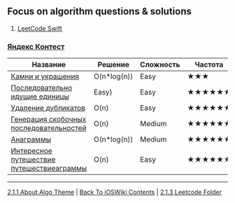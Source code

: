 ## Focus on algorithm questions & solutions

1. [LeetCode Swift](https://github.com/TerryHuangHD/LeetCode-Swift#microsoft)

### [Яндекс Контест](https://contest.yandex.ru/contest/8458/enter/)

| Название | Решение | Сложность | Частота |
|------------|------------|------------|------------|
| [Камни и украшения](./Leetcode/CountCharInStr.md) | O(n*log(n)) | Easy | ★★★ |
| [Последовательно идущие единицы](https://contest.yandex.ru/contest/8458/problems/B/) | Easy)| Easy | ★★★★★★ |
| [Удаление дубликатов](https://contest.yandex.ru/contest/8458/problems/C/) | O(n)| Easy | ★★★★★★ |
| [Генерация скобочных последовательностей](https://contest.yandex.ru/contest/8458/problems/D/) | O(n)| Medium | ★★★★★★ |
| [Анаграммы](./Leetcode/Anagram.md) | O(n*log(n))| Medium | ★★★★★★ |
| [Интересное путешествие путешествиеаграммы](https://contest.yandex.ru/contest/8458/problems/G/) | O(n)| Easy | ★★★★★★ |

---

[2.1.1 About Algo Theme](./2.1.1%20AboutAlgo.md) | [Back To iOSWiki Contents](https://github.com/eldaroid/iOSWiki) |  [2.1.3 Leetcode Folder](./2.1.3%20Leetcode/)
